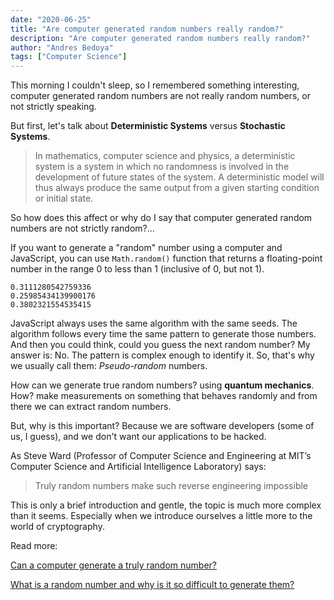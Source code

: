 ```yaml
---
date: "2020-06-25"
title: "Are computer generated random numbers really random?"
description: "Are computer generated random numbers really random?"
author: "Andres Bedoya"
tags: ["Computer Science"]
---
```


This morning I couldn't sleep, so I remembered something interesting, computer generated random numbers are not really random numbers, or not strictly speaking.

But first, let's talk about **Deterministic Systems** versus **Stochastic Systems**.

> In mathematics, computer science and physics, a deterministic system is a system in which no randomness is involved in the development of future states of the system. A deterministic model will thus always produce the same output from a given starting condition or initial state.

So how does this affect or why do I say that computer generated random numbers are not strictly random?...

If you want to generate a "random" number using a computer and JavaScript, you can use `Math.random()` function that returns a floating-point number in the range 0 to less than 1 (inclusive of 0, but not 1).

```
0.3111280542759336
0.25985434139900176
0.3802321554535415
```

JavaScript always uses the same algorithm with the same seeds. The algorithm follows every time the same pattern to generate those numbers. And then you could think, could you guess the next random number? My answer is: No. The pattern is complex enough to identify it. So, that's why we usually call them: *Pseudo-random* numbers.

How can we generate true random numbers? using **quantum mechanics**. How? make measurements on something that behaves randomly and from there we can extract random numbers.

But, why is this important? Because we are software developers (some of us, I guess), and we don't want our applications to be hacked.

As Steve Ward (Professor of Computer Science and Engineering at MIT’s Computer Science and Artificial Intelligence Laboratory) says:

> Truly random numbers make such reverse engineering impossible

This is only a brief introduction and gentle, the topic is much more complex than it seems. Especially when we introduce ourselves a little more to the world of cryptography.

Read more:

<a class="hover:no-underline text-blue underline" href="https://engineering.mit.edu/engage/ask-an-engineer/can-a-computer-generate-a-truly-random-number/" target="_blank" rel="noopener noreferrer">Can a computer generate a truly random number?</a>

<a class="hover:no-underline text-blue underline" href="https://www.euronews.com/2019/07/29/what-is-a-random-number-and-why-is-it-so-difficult-to-generate-them" target="_blank" rel="noopener noreferrer">What is a random number and why is it so difficult to generate them?</a>
